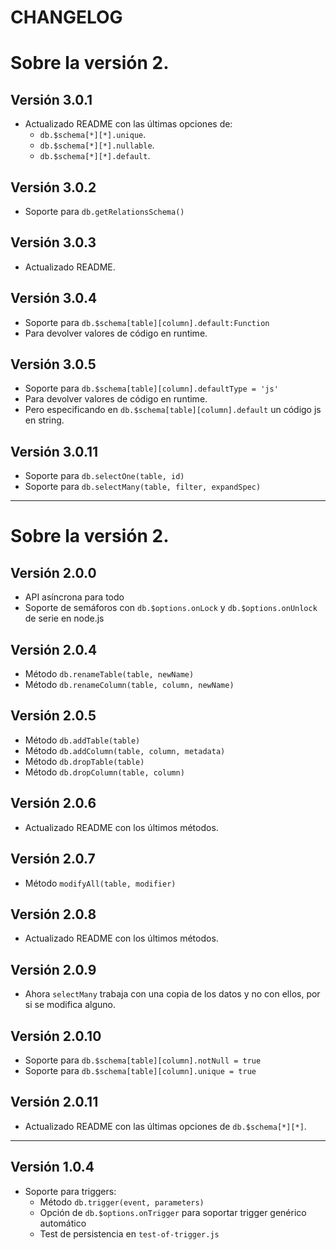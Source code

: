 # CHANGELOG

# Sobre la versión 2.

## Versión 3.0.1

- Actualizado README con las últimas opciones de:
   - `db.$schema[*][*].unique`.
   - `db.$schema[*][*].nullable`.
   - `db.$schema[*][*].default`.

## Versión 3.0.2

- Soporte para `db.getRelationsSchema()`

## Versión 3.0.3

- Actualizado README.

## Versión 3.0.4

- Soporte para `db.$schema[table][column].default:Function`
- Para devolver valores de código en runtime.

## Versión 3.0.5

- Soporte para `db.$schema[table][column].defaultType = 'js'`
- Para devolver valores de código en runtime.
- Pero especificando en `db.$schema[table][column].default` un código js en string.

## Versión 3.0.11

- Soporte para `db.selectOne(table, id)`
- Soporte para `db.selectMany(table, filter, expandSpec)`

----

# Sobre la versión 2.

## Versión 2.0.0

- API asíncrona para todo
- Soporte de semáforos con `db.$options.onLock` y `db.$options.onUnlock` de serie en node.js

## Versión 2.0.4

- Método `db.renameTable(table, newName)`
- Método `db.renameColumn(table, column, newName)`

## Versión 2.0.5

- Método `db.addTable(table)`
- Método `db.addColumn(table, column, metadata)`
- Método `db.dropTable(table)`
- Método `db.dropColumn(table, column)`

## Versión 2.0.6

- Actualizado README con los últimos métodos.

## Versión 2.0.7

- Método `modifyAll(table, modifier)`

## Versión 2.0.8

- Actualizado README con los últimos métodos.

## Versión 2.0.9

- Ahora `selectMany` trabaja con una copia de los datos y no con ellos, por si se modifica alguno.

## Versión 2.0.10

- Soporte para `db.$schema[table][column].notNull = true`
- Soporte para `db.$schema[table][column].unique = true`

## Versión 2.0.11

- Actualizado README con las últimas opciones de `db.$schema[*][*]`.


----

## Versión 1.0.4

- Soporte para triggers:
   - Método `db.trigger(event, parameters)`
   - Opción de `db.$options.onTrigger` para soportar trigger genérico automático
   - Test de persistencia en `test-of-trigger.js`

